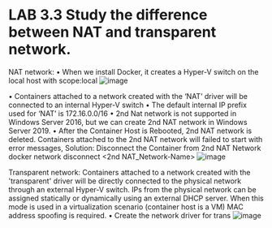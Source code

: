 # LAB 3.3 Study the difference between NAT and transparent network.
NAT network: 
• When we install Docker, it creates a Hyper-V switch on the local host with scope:local
![image](https://user-images.githubusercontent.com/71546848/220201050-e79310d1-770a-402c-be6f-8a5e1d1f1b87.png)

• Containers attached to a network created with the ‘NAT’ driver will be connected to an internal 
Hyper-V switch 
• The default internal IP prefix used for ‘NAT’ is 172.16.0.0/16 
• 2nd Nat network is not supported in Windows Server 2016, but we can create 2nd NAT network in 
Windows Server 2019. 
• After the Container Host is Rebooted, 2nd NAT network is deleted. 
Containers attached to the 2nd NAT network will failed to start with error messages, 
Solution: Disconnect the Container from 2nd NAT Network 
docker network disconnect <2nd NAT_Network-Name> <Container-Name>
  ![image](https://user-images.githubusercontent.com/71546848/220201074-6a58ef79-a10c-4f2e-80ed-ce58b28f84e3.png)

Transparent network: 
Containers attached to a network created with the 'transparent' driver will be directly connected to 
the physical network through an external Hyper-V switch. 
IPs from the physical network can be assigned statically or dynamically using an external DHCP server. 
When this mode is used in a virtualization scenario (container host is a VM) MAC address spoofing is 
required.
• Create the network driver for trans
  ![image](https://user-images.githubusercontent.com/71546848/220201150-61abdb99-2d0b-4c29-8f62-64029c156965.png)
